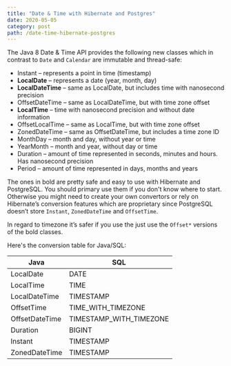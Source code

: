 ```yaml
---
title: "Date & Time with Hibernate and Postgres"
date: 2020-05-05
category: post
path: /date-time-hibernate-postgres
---
```


The Java 8 Date & Time API provides the following new classes which in contrast to `Date` and `Calendar` are immutable and thread-safe:

* Instant – represents a point in time (timestamp)
* **LocalDate** – represents a date (year, month, day)
* **LocalDateTime** – same as LocalDate, but includes time with nanosecond precision
* OffsetDateTime – same as LocalDateTime, but with time zone offset
* **LocalTime** – time with nanosecond precision and without date information
* OffsetLocalTime – same as LocalTime, but with time zone offset
* ZonedDateTime – same as OffsetDateTime, but includes a time zone ID
* MonthDay – month and day, without year or time
* YearMonth – month and year, without day or time
* Duration – amount of time represented in seconds, minutes and hours. Has nanosecond precision
* Period – amount of time represented in days, months and years

The ones in bold are pretty safe and easy to use with Hibernate and PostgreSQL. You should primary use them if you don't know where to start. Otherwise you might need to create your own convertors or rely on Hibernate’s conversion features which are proprietary since PostgreSQL doesn’t store `Instant`, `ZonedDateTime` and `OffsetTime`.

In regard to timezone it’s safer if you use the just use the `Offset*` versions of the bold classes.

Here's the conversion table for Java/SQL:


| Java | SQL |
| ---- | --- |
| LocalDate | DATE |
| LocalTime | TIME |
| LocalDateTime | TIMESTAMP |
| OffsetTime | TIME\_WITH\_TIMEZONE |
| OffsetDateTime | TIMESTAMP\_WITH\_TIMEZONE |
| Duration | BIGINT |
| Instant | TIMESTAMP |
| ZonedDateTime | TIMESTAMP |
